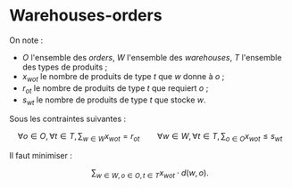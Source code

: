 # Warehouses-orders

On note :

- $O$ l'ensemble des *orders*, $W$ l'ensemble des *warehouses*, $T$ l'ensemble des types de produits ;
- $x_{wot}$ le nombre de produits de type $t$ que $w$ donne à $o$ ;
- $r_{ot}$ le nombre de produits de type $t$ que requiert $o$ ;
- $s_{wt}$ le nombre de produits de type $t$ que stocke $w$.

Sous les contraintes suivantes :

$$ \forall o \in O, \forall t \in T, \sum_{w \in W} x_{wot} = r_{ot} \qquad \forall w \in W, \forall t \in T, \sum_{o \in O} x_{wot} \leqslant s_{wt} $$

Il faut minimiser :

$$ \sum_{w \in W, o \in O, t \in T} x_{wot} \cdot d(w, o). $$
